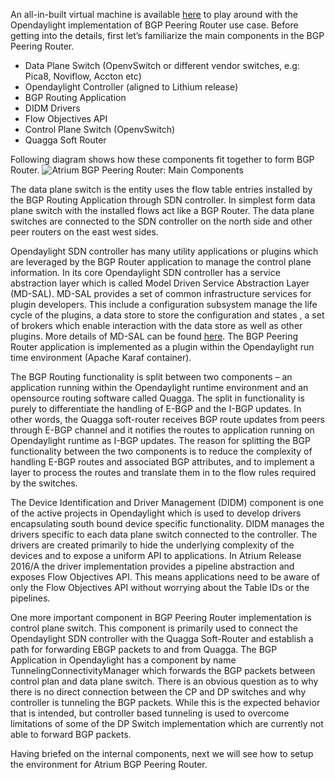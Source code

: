 An all-in-built virtual machine is available  [here](https://github.com/onfsdn/atrium-docs/wiki) to play around with the Opendaylight implementation of BGP Peering Router use case.  Before getting into the details, first let’s familiarize the main components in the BGP Peering Router. 
* Data Plane Switch (OpenvSwitch or different vendor switches, e.g: Pica8, Noviflow, Accton etc) 
* Opendaylight Controller (aligned to Lithium release) 
* BGP Routing Application 
* DIDM Drivers 
* Flow Objectives API
* Control Plane Switch (OpenvSwitch)  
* Quagga Soft Router 

Following diagram shows how these components fit together to form BGP Router. 
![Atrium BGP Peering Router: Main Components](https://github.com/onfsdn/atrium-docs/blob/master/16A/ODL/pics/MainComponents.jpg)

The data plane switch is the entity uses the flow table entries installed by the BGP Routing Application through SDN controller. In simplest form data plane switch with the installed flows act like a BGP Router. The data plane switches are connected to the SDN controller on the north side and other peer routers on the east west sides. 

Opendaylight SDN controller has many utility applications or plugins which are leveraged by the BGP Router application to manage the control plane information.  In its core Opendaylight SDN controller has a service abstraction layer which is called Model Driven Service Abstraction Layer (MD-SAL). MD-SAL provides a set of common infrastructure services for plugin developers. This include a configuration subsystem manage the life cycle of the plugins, a data store to store the configuration and states , a set of brokers which enable interaction with the data store as well as other plugins. More details of MD-SAL can be found [here](https://wiki.opendaylight.org/view/OpenDaylight_Controller:MD-SAL). The BGP Peering Router application is implemented as a plugin within the Opendaylight run time environment (Apache Karaf container). 

The BGP Routing functionality is split between two components – an application running within the Opendaylight runtime environment and an opensource routing software called Quagga. The split in functionality is purely to differentiate the handling of E-BGP and the I-BGP updates. In other words, the Quagga soft-router receives BGP route updates from peers through E-BGP channel and it notifies the routes to application running on Opendaylight runtime as I-BGP updates. The reason for splitting the BGP functionality between the two components is to reduce the complexity of handling E-BGP routes and associated BGP attributes, and to implement a layer to process the routes and translate them in to the flow rules required by the switches. 

The Device Identification and Driver Management (DIDM) component is one of the active projects in Opendaylight which is used to develop drivers encapsulating south bound device specific functionality. DIDM manages the drivers specific to each data plane switch connected to the controller.  The drivers are created primarily to hide the underlying complexity of the devices and to expose a uniform API to applications. In Atrium Release 2016/A the driver implementation provides a pipeline abstraction and exposes Flow Objectives API. This means applications need to be aware of only the Flow Objectives API without worrying about the Table IDs or the pipelines. 

One more important component in BGP Peering Router implementation is control plane switch. This component is primarily used to connect the Opendaylight SDN controller with the Quagga Soft-Router and establish a path for forwarding EBGP packets to and from Quagga. The BGP Application in Opendaylight has a component by name TunnelingConnectivityManager which forwards the BGP packets between control plan and data plane switch.  There is an obvious question as to why there is no direct connection between the CP and DP switches and why controller is tunneling the BGP packets. While this is the expected behavior that is intended, but controller based tunneling is used to overcome limitations of some of the DP Switch implementation which are currently not able to forward BGP packets. 

Having briefed on the internal components, next we will see how to setup the environment for Atrium BGP Peering Router. 
